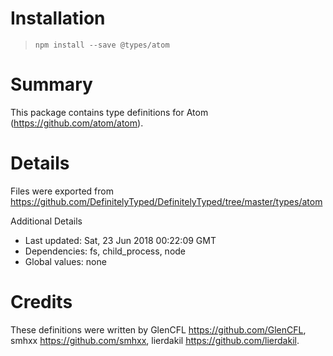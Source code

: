 # Installation
> `npm install --save @types/atom`

# Summary
This package contains type definitions for Atom (https://github.com/atom/atom).

# Details
Files were exported from https://github.com/DefinitelyTyped/DefinitelyTyped/tree/master/types/atom

Additional Details
 * Last updated: Sat, 23 Jun 2018 00:22:09 GMT
 * Dependencies: fs, child_process, node
 * Global values: none

# Credits
These definitions were written by GlenCFL <https://github.com/GlenCFL>, smhxx <https://github.com/smhxx>, lierdakil <https://github.com/lierdakil>.
